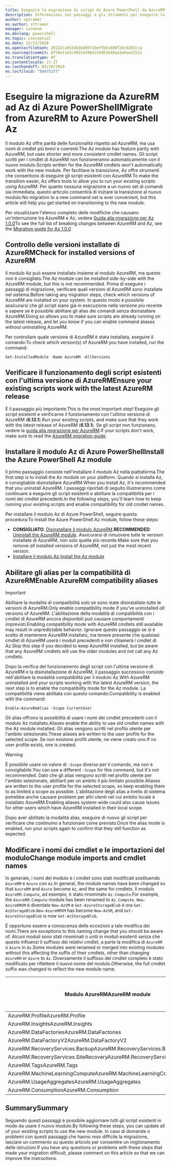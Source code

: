 ```yaml
---
title: Eseguire la migrazione di script di Azure PowerShell da AzureRM ad Az
description: Informazioni sui passaggi e gli strumenti per eseguire la migrazione di script dal modulo AzureRM al nuovo modulo Az.
author: sptramer
ms.author: sttramer
manager: carmonm
ms.devlang: powershell
ms.topic: conceptual
ms.date: 12/13/2018
ms.openlocfilehash: 28122ca953d62b405f19effbbc680f2dc6202cca
ms.sourcegitcommit: 8f59e11e5c991543964154d63648aa1e6ae22512
ms.translationtype: HT
ms.contentlocale: it-IT
ms.lasthandoff: 03/26/2019
ms.locfileid: "58475377"
---
```

# <a name="migrate-from-azurerm-to-azure-powershell-az"></a><span data-ttu-id="5d7e7-103">Eseguire la migrazione da AzureRM ad Az di Azure PowerShell</span><span class="sxs-lookup"><span data-stu-id="5d7e7-103">Migrate from AzureRM to Azure PowerShell Az</span></span>

<span data-ttu-id="5d7e7-104">Il modulo Az offre parità delle funzionalità rispetto ad AzureRM, ma usa nomi di cmdlet più brevi e coerenti.</span><span class="sxs-lookup"><span data-stu-id="5d7e7-104">The Az module has feature parity with AzureRM, but uses shorter and more consistent cmdlet names.</span></span>
<span data-ttu-id="5d7e7-105">Gli script scritti per i cmdlet di AzureRM non funzioneranno automaticamente con il nuovo modulo.</span><span class="sxs-lookup"><span data-stu-id="5d7e7-105">Scripts written for the AzureRM cmdlets won't automatically work with the new module.</span></span> <span data-ttu-id="5d7e7-106">Per facilitare la transizione, Az offre strumenti che consentono di eseguire gli script esistenti con AzureRM.</span><span class="sxs-lookup"><span data-stu-id="5d7e7-106">To make the transition easier, Az offers tools to allow you to run your existing scripts using AzureRM.</span></span> <span data-ttu-id="5d7e7-107">Per quanto nessuna migrazione a un nuovo set di comandi sia immediata, questo articolo consentirà di iniziare la transizione al nuovo modulo.</span><span class="sxs-lookup"><span data-stu-id="5d7e7-107">No migration to a new command set is ever convenient, but this article will help you get started on transitioning to the new module.</span></span>

<span data-ttu-id="5d7e7-108">Per visualizzare l'elenco completo delle modifiche che causano un'interruzione tra AzureRM e Az, vedere [Guida alla migrazione per Az 1.0.0](migrate-az-1.0.0.md)</span><span class="sxs-lookup"><span data-stu-id="5d7e7-108">To see the full list of breaking changes between AzureRM and Az, see the [Migration guide for Az 1.0.0](migrate-az-1.0.0.md)</span></span>

## <a name="check-for-installed-versions-of-azurerm"></a><span data-ttu-id="5d7e7-109">Controllo delle versioni installate di AzureRM</span><span class="sxs-lookup"><span data-stu-id="5d7e7-109">Check for installed versions of AzureRM</span></span>

<span data-ttu-id="5d7e7-110">Il modulo Az può essere installato insieme al modulo AzureRM, ma questo non è consigliato.</span><span class="sxs-lookup"><span data-stu-id="5d7e7-110">The Az module can be installed side-by-side with the AzureRM module, but this is not recommended.</span></span> <span data-ttu-id="5d7e7-111">Prima di eseguire i passaggi di migrazione, verificare quali versioni di AzureRM sono installate nel sistema.</span><span class="sxs-lookup"><span data-stu-id="5d7e7-111">Before taking any migration steps, check which versions of AzureRM are installed on your system.</span></span> <span data-ttu-id="5d7e7-112">In questo modo è possibile assicurarsi che gli script siano già in esecuzione nella versione più recente e sapere se è possibile abilitare gli alias dei comandi senza disinstallare AzureRM.</span><span class="sxs-lookup"><span data-stu-id="5d7e7-112">Doing so allows you to make sure scripts are already running on the latest release, and let you know if you can enable command aliases without uninstalling AzureRM.</span></span>

<span data-ttu-id="5d7e7-113">Per controllare quale versione di AzureRM è stata installata, eseguire il comando:</span><span class="sxs-lookup"><span data-stu-id="5d7e7-113">To check which version(s) of AzureRM you have installed, run the command:</span></span>

```powershell-interactive
Get-InstalledModule -Name AzureRM -AllVersions
```

## <a name="ensure-your-existing-scripts-work-with-the-latest-azurerm-release"></a><span data-ttu-id="5d7e7-114">Verificare il funzionamento degli script esistenti con l'ultima versione di AzureRM</span><span class="sxs-lookup"><span data-stu-id="5d7e7-114">Ensure your existing scripts work with the latest AzureRM release</span></span>

<span data-ttu-id="5d7e7-115">È il passaggio più importante.</span><span class="sxs-lookup"><span data-stu-id="5d7e7-115">This is the most important step!</span></span> <span data-ttu-id="5d7e7-116">Eseguire gli script esistenti e verificarne il funzionamento con l'_ultima_ versione di AzureRM (__6.13.1__).</span><span class="sxs-lookup"><span data-stu-id="5d7e7-116">Run your existing scripts, and make sure that they work with the _latest_ release of AzureRM (__6.13.1__).</span></span> <span data-ttu-id="5d7e7-117">Se gli script non funzionano, vedere la [guida alla migrazione per AzureRM](/powershell/azure/azurerm/migration-guide.6.0.0).</span><span class="sxs-lookup"><span data-stu-id="5d7e7-117">If your scripts don't work, make sure to read the [AzureRM migration guide](/powershell/azure/azurerm/migration-guide.6.0.0).</span></span>

## <a name="install-the-azure-powershell-az-module"></a><span data-ttu-id="5d7e7-118">Installare il modulo Az di Azure PowerShell</span><span class="sxs-lookup"><span data-stu-id="5d7e7-118">Install the Azure PowerShell Az module</span></span>

<span data-ttu-id="5d7e7-119">Il primo passaggio consiste nell'installare il modulo Az nella piattaforma.</span><span class="sxs-lookup"><span data-stu-id="5d7e7-119">The first step is to install the Az module on your platform.</span></span> <span data-ttu-id="5d7e7-120">Quando si installa Az, è consigliabile disinstallare AzureRM.</span><span class="sxs-lookup"><span data-stu-id="5d7e7-120">When you install Az, it's recommended that you uninstall AzureRM.</span></span> <span data-ttu-id="5d7e7-121">I passaggi riportati di seguito illustreranno come continuare a eseguire gli script esistenti e abilitare la compatibilità per i nomi dei cmdlet precedenti.</span><span class="sxs-lookup"><span data-stu-id="5d7e7-121">In the following steps, you'll learn how to keep running your existing scripts and enable compatibility for old cmdlet names.</span></span>

<span data-ttu-id="5d7e7-122">Per installare il modulo Az di Azure PowerShell, seguire questa procedura:</span><span class="sxs-lookup"><span data-stu-id="5d7e7-122">To install the Azure PowerShell Az module, follow these steps:</span></span>

* <span data-ttu-id="5d7e7-123">__CONSIGLIATO__: [Disinstallare il modulo AzureRM](/powershell/azure/uninstall-az-ps#uninstall-the-azurerm-module).</span><span class="sxs-lookup"><span data-stu-id="5d7e7-123">__RECOMMENDED__: [Uninstall the AzureRM module](/powershell/azure/uninstall-az-ps#uninstall-the-azurerm-module).</span></span>
  <span data-ttu-id="5d7e7-124">Assicurarsi di rimuovere _tutte_ le versioni installate di AzureRM, non solo quella più recente.</span><span class="sxs-lookup"><span data-stu-id="5d7e7-124">Make sure that you remove _all_ installed versions of AzureRM, not just the most recent version.</span></span>
* <span data-ttu-id="5d7e7-125">[Installare il modulo Az](install-az-ps.md).</span><span class="sxs-lookup"><span data-stu-id="5d7e7-125">[Install the Az module](install-az-ps.md)</span></span>

## <a name="a-namealiasesenable-azurerm-compatibility-aliases"></a><span data-ttu-id="5d7e7-126"><a name="aliases"/>Abilitare gli alias per la compatibilità di AzureRM</span><span class="sxs-lookup"><span data-stu-id="5d7e7-126"><a name="aliases"/>Enable AzureRM compatibility aliases</span></span> 

> [!IMPORTANT]
>
> <span data-ttu-id="5d7e7-127">Abilitare la modalità di compatibilità solo se sono state disinstallate _tutte_ le versioni di AzureRM.</span><span class="sxs-lookup"><span data-stu-id="5d7e7-127">Only enable compatibility mode if you've uninstalled _all_ versions of AzureRM.</span></span> <span data-ttu-id="5d7e7-128">L'abilitazione della modalità di compatibilità con i cmdlet di AzureRM ancora disponibili può causare comportamenti imprevisti.</span><span class="sxs-lookup"><span data-stu-id="5d7e7-128">Enabling compatibility mode with AzureRM cmdlets still available may result in unpredictable behavior.</span></span> <span data-ttu-id="5d7e7-129">Ignorare questo passaggio se si è scelto di mantenere AzureRM installato, ma tenere presente che qualsiasi cmdlet di AzureRM userà i moduli precedenti e non chiamerà i cmdlet di Az.</span><span class="sxs-lookup"><span data-stu-id="5d7e7-129">Skip this step if you decided to keep AzureRM installed, but be aware that any AzureRM cmdlets will use the older modules and not call any Az cmdlets.</span></span>

<span data-ttu-id="5d7e7-130">Dopo la verifica del funzionamento degli script con l'ultima versione di AzureRM e la disinstallazione di AzureRM, il passaggio successivo consiste nell'abilitare la modalità compatibilità per il modulo Az.</span><span class="sxs-lookup"><span data-stu-id="5d7e7-130">With AzureRM uninstalled and your scripts working with the latest AzureRM version, the next step is to enable the compatibility mode for the Az module.</span></span> <span data-ttu-id="5d7e7-131">La compatibilità viene abilitata con questo comando:</span><span class="sxs-lookup"><span data-stu-id="5d7e7-131">Compatibility is enabled with the command:</span></span>

```powershell-interactive
Enable-AzureRmAlias -Scope CurrentUser
```

<span data-ttu-id="5d7e7-132">Gli alias offrono la possibilità di usare i nomi dei cmdlet precedenti con il modulo Az installato.</span><span class="sxs-lookup"><span data-stu-id="5d7e7-132">Aliases enable the ability to use old cmdlet names with the Az module installed.</span></span> <span data-ttu-id="5d7e7-133">Gli alias vengono scritti nel profilo utente per l'ambito selezionato.</span><span class="sxs-lookup"><span data-stu-id="5d7e7-133">These aliases are written to the user profile for the selected scope.</span></span> <span data-ttu-id="5d7e7-134">Se non esistono profili utente, ne viene creato uno.</span><span class="sxs-lookup"><span data-stu-id="5d7e7-134">If no user profile exists, one is created.</span></span>

> [!WARNING]
>
> <span data-ttu-id="5d7e7-135">È possibile usare un valore di `-Scope` diverso per il comando, ma non è consigliabile.</span><span class="sxs-lookup"><span data-stu-id="5d7e7-135">You can use a different `-Scope` for this command, but it's not recommended.</span></span> <span data-ttu-id="5d7e7-136">Dato che gli alias vengono scritti nel profilo utente per l'ambito selezionato, abilitarli per un ambito il più limitato possibile.</span><span class="sxs-lookup"><span data-stu-id="5d7e7-136">Aliases are written to the user profile for the selected scope, so keep enabling them to as limited a scope as possible.</span></span> <span data-ttu-id="5d7e7-137">L'abilitazione degli alias a livello di sistema potrebbe anche causare problemi per altri utenti nel cui ambito locale è installato AzureRM.</span><span class="sxs-lookup"><span data-stu-id="5d7e7-137">Enabling aliases system-wide could also cause issues for other users which have AzureRM installed in their local scope.</span></span>

<span data-ttu-id="5d7e7-138">Dopo aver abilitato la modalità alias, eseguire di nuovo gli script per verificare che continuino a funzionare come previsto.</span><span class="sxs-lookup"><span data-stu-id="5d7e7-138">Once the alias mode is enabled, run your scripts again to confirm that they still function as expected.</span></span> 

## <a name="change-module-imports-and-cmdlet-names"></a><span data-ttu-id="5d7e7-139">Modificare i nomi dei cmdlet e le importazioni del modulo</span><span class="sxs-lookup"><span data-stu-id="5d7e7-139">Change module imports and cmdlet names</span></span>

<span data-ttu-id="5d7e7-140">In generale, i nomi del modulo e i cmdlet sono stati modificati sostituendo `AzureRM` e `Azure` con `Az`.</span><span class="sxs-lookup"><span data-stu-id="5d7e7-140">In general, the module names have been changed so that `AzureRM` and `Azure` become `Az`, and the same for cmdlets.</span></span>
<span data-ttu-id="5d7e7-141">Il modulo `AzureRM.Compute`, ad esempio, è stato rinominato `Az.Compute`.</span><span class="sxs-lookup"><span data-stu-id="5d7e7-141">For example, the `AzureRM.Compute` module has been renamed to `Az.Compute`.</span></span> <span data-ttu-id="5d7e7-142">`New-AzureRMVM` è diventato `New-AzVM` e `Get-AzureStorageBlob` è ora `Get-AzStorageBlob`.</span><span class="sxs-lookup"><span data-stu-id="5d7e7-142">`New-AzureRMVM` has become `New-AzVM`, and `Get-AzureStorageBlob` is now `Get-AzStorageBlob`.</span></span>

<span data-ttu-id="5d7e7-143">È opportuno essere a conoscenza delle eccezioni a tale modifica dei nomi.</span><span class="sxs-lookup"><span data-stu-id="5d7e7-143">There are exceptions to this naming change that you should be aware of.</span></span> <span data-ttu-id="5d7e7-144">Alcuni moduli sono stati rinominati o uniti in moduli esistenti senza che questo influenzi il suffisso dei relativi cmdlet, a parte la modifica di `AzureRM` o `Azure` in `Az`.</span><span class="sxs-lookup"><span data-stu-id="5d7e7-144">Some modules were renamed or merged into existing modules without this affecting the suffix of their cmdlets, other than changing `AzureRM` or `Azure` to `Az`.</span></span> <span data-ttu-id="5d7e7-145">Diversamente il suffisso del cmdlet completo è stato modificato per riflettere il nuovo nome del modulo.</span><span class="sxs-lookup"><span data-stu-id="5d7e7-145">Otherwise, the full cmdlet suffix was changed to reflect the new module name.</span></span>

| <span data-ttu-id="5d7e7-146">Modulo AzureRM</span><span class="sxs-lookup"><span data-stu-id="5d7e7-146">AzureRM module</span></span> | <span data-ttu-id="5d7e7-147">Modulo Az</span><span class="sxs-lookup"><span data-stu-id="5d7e7-147">Az module</span></span> | <span data-ttu-id="5d7e7-148">Modifica del suffisso del cmdlet</span><span class="sxs-lookup"><span data-stu-id="5d7e7-148">Cmdlet suffix changed?</span></span> |
|----------------|-----------|------------------------|
| <span data-ttu-id="5d7e7-149">AzureRM.Profile</span><span class="sxs-lookup"><span data-stu-id="5d7e7-149">AzureRM.Profile</span></span> | <span data-ttu-id="5d7e7-150">Az.Accounts</span><span class="sxs-lookup"><span data-stu-id="5d7e7-150">Az.Accounts</span></span> | <span data-ttu-id="5d7e7-151">Sì</span><span class="sxs-lookup"><span data-stu-id="5d7e7-151">Yes</span></span> |
| <span data-ttu-id="5d7e7-152">AzureRM.Insights</span><span class="sxs-lookup"><span data-stu-id="5d7e7-152">AzureRM.Insights</span></span> | <span data-ttu-id="5d7e7-153">Az.Monitor</span><span class="sxs-lookup"><span data-stu-id="5d7e7-153">Az.Monitor</span></span> | <span data-ttu-id="5d7e7-154">Sì</span><span class="sxs-lookup"><span data-stu-id="5d7e7-154">Yes</span></span> |
| <span data-ttu-id="5d7e7-155">AzureRM.DataFactories</span><span class="sxs-lookup"><span data-stu-id="5d7e7-155">AzureRM.DataFactories</span></span> | <span data-ttu-id="5d7e7-156">Az.DataFactory</span><span class="sxs-lookup"><span data-stu-id="5d7e7-156">Az.DataFactory</span></span> | <span data-ttu-id="5d7e7-157">Sì</span><span class="sxs-lookup"><span data-stu-id="5d7e7-157">Yes</span></span> |
| <span data-ttu-id="5d7e7-158">AzureRM.DataFactoryV2</span><span class="sxs-lookup"><span data-stu-id="5d7e7-158">AzureRM.DataFactoryV2</span></span> | <span data-ttu-id="5d7e7-159">Az.DataFactory</span><span class="sxs-lookup"><span data-stu-id="5d7e7-159">Az.DataFactory</span></span> | <span data-ttu-id="5d7e7-160">Sì</span><span class="sxs-lookup"><span data-stu-id="5d7e7-160">Yes</span></span> |
| <span data-ttu-id="5d7e7-161">AzureRM.RecoveryServices.Backup</span><span class="sxs-lookup"><span data-stu-id="5d7e7-161">AzureRM.RecoveryServices.Backup</span></span> | <span data-ttu-id="5d7e7-162">Az.RecoveryServices</span><span class="sxs-lookup"><span data-stu-id="5d7e7-162">Az.RecoveryServices</span></span> | <span data-ttu-id="5d7e7-163">No </span><span class="sxs-lookup"><span data-stu-id="5d7e7-163">No</span></span> |
| <span data-ttu-id="5d7e7-164">AzureRM.RecoveryServices.SiteRecovery</span><span class="sxs-lookup"><span data-stu-id="5d7e7-164">AzureRM.RecoveryServices.SiteRecovery</span></span> | <span data-ttu-id="5d7e7-165">Az.RecoveryServices</span><span class="sxs-lookup"><span data-stu-id="5d7e7-165">Az.RecoveryServices</span></span> | <span data-ttu-id="5d7e7-166">No </span><span class="sxs-lookup"><span data-stu-id="5d7e7-166">No</span></span> |
| <span data-ttu-id="5d7e7-167">AzureRM.Tags</span><span class="sxs-lookup"><span data-stu-id="5d7e7-167">AzureRM.Tags</span></span> | <span data-ttu-id="5d7e7-168">Az.Resources</span><span class="sxs-lookup"><span data-stu-id="5d7e7-168">Az.Resources</span></span> | <span data-ttu-id="5d7e7-169">No </span><span class="sxs-lookup"><span data-stu-id="5d7e7-169">No</span></span> |
| <span data-ttu-id="5d7e7-170">AzureRM.MachineLearningCompute</span><span class="sxs-lookup"><span data-stu-id="5d7e7-170">AzureRM.MachineLearningCompute</span></span> | <span data-ttu-id="5d7e7-171">Az.MachineLearning</span><span class="sxs-lookup"><span data-stu-id="5d7e7-171">Az.MachineLearning</span></span> | <span data-ttu-id="5d7e7-172">No </span><span class="sxs-lookup"><span data-stu-id="5d7e7-172">No</span></span> |
| <span data-ttu-id="5d7e7-173">AzureRM.UsageAggregates</span><span class="sxs-lookup"><span data-stu-id="5d7e7-173">AzureRM.UsageAggregates</span></span> | <span data-ttu-id="5d7e7-174">Az.Billing</span><span class="sxs-lookup"><span data-stu-id="5d7e7-174">Az.Billing</span></span> | <span data-ttu-id="5d7e7-175">No </span><span class="sxs-lookup"><span data-stu-id="5d7e7-175">No</span></span> |
| <span data-ttu-id="5d7e7-176">AzureRM.Consumption</span><span class="sxs-lookup"><span data-stu-id="5d7e7-176">AzureRM.Consumption</span></span> | <span data-ttu-id="5d7e7-177">Az.Billing</span><span class="sxs-lookup"><span data-stu-id="5d7e7-177">Az.Billing</span></span> | <span data-ttu-id="5d7e7-178">No </span><span class="sxs-lookup"><span data-stu-id="5d7e7-178">No</span></span> |

## <a name="summary"></a><span data-ttu-id="5d7e7-179">Summary</span><span class="sxs-lookup"><span data-stu-id="5d7e7-179">Summary</span></span>

<span data-ttu-id="5d7e7-180">Seguendo questi passaggi è possibile aggiornare tutti gli script esistenti in modo da usare il nuovo modulo.</span><span class="sxs-lookup"><span data-stu-id="5d7e7-180">By following these steps, you can update all of your existing scripts to use the new module.</span></span> <span data-ttu-id="5d7e7-181">In caso di domande o problemi con questi passaggi che hanno reso difficile la migrazione, lasciare un commento su questo articolo per consentire un miglioramento delle istruzioni.</span><span class="sxs-lookup"><span data-stu-id="5d7e7-181">If you have any questions or problems with these steps that made your migration difficult, please comment on this article so that we can improve the instructions.</span></span>
